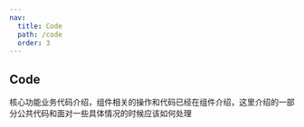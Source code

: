 ```yaml
---
nav:
  title: Code
  path: /code
  order: 3
---
```


## Code

核心功能业务代码介绍，组件相关的操作和代码已经在组件介绍，这里介绍的一部分公共代码和面对一些具体情况的时候应该如何处理
